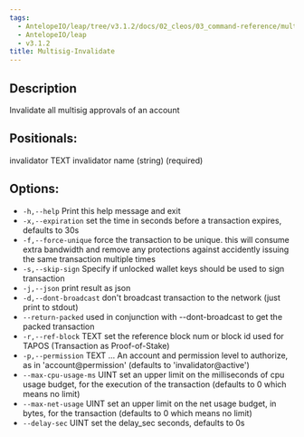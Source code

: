 ```yaml
---
tags:
  - AntelopeIO/leap/tree/v3.1.2/docs/02_cleos/03_command-reference/multisig/multisig-invalidate.md
  - AntelopeIO/leap
  - v3.1.2
title: Multisig-Invalidate
---
```

## Description
Invalidate all multisig approvals of an account

## Positionals:
  invalidator TEXT            invalidator name (string) (required)

## Options:
 - `-h,--help`                   Print this help message and exit
 - `-x,--expiration`             set the time in seconds before a transaction expires, defaults to 30s
-  `-f,--force-unique`           force the transaction to be unique. this will consume extra bandwidth and remove any protections against accidently issuing the same transaction multiple times
 - `-s,--skip-sign`              Specify if unlocked wallet keys should be used to sign transaction
 - `-j,--json`                   print result as json
 - `-d,--dont-broadcast`         don't broadcast transaction to the network (just print to stdout)
-  `--return-packed`             used in conjunction with --dont-broadcast to get the packed transaction
 - `-r,--ref-block` TEXT         set the reference block num or block id used for TAPOS (Transaction as Proof-of-Stake)
 - `-p,--permission` TEXT ...    An account and permission level to authorize, as in 'account@permission' (defaults to 'invalidator@active')
 - `--max-cpu-usage-ms` UINT     set an upper limit on the milliseconds of cpu usage budget, for the execution of the transaction (defaults to 0 which means no limit)
 - `--max-net-usage` UINT        set an upper limit on the net usage budget, in bytes, for the transaction (defaults to 0 which means no limit)
 - `--delay-sec` UINT            set the delay_sec seconds, defaults to 0s
